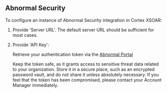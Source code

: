 ## Abnormal Security

To configure an instance of Abnormal Security integration in Cortex XSOAR:

1. Provide 'Server URL'. The default server URL should be sufficient for most cases.

2. Provide 'API Key':

    Retrieve your authentication token via the [Abnormal Portal](https://portal.abnormalsecurity.com/home/settings/integrations)

    Keep the token safe, as it grants access to sensitive threat data related to your organization. Store it in a secure place, such as an encrypted password vault, and do not share it unless absolutely necessary. If you feel that the token has been compromised, please contact your Account Manager immediately.
    